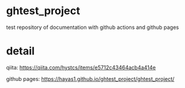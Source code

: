 # ghtest_project
test repository of documentation with github actions and github pages

# detail
qiita: https://qiita.com/hystcs/items/e5712c43464acb4a414e

github pages: https://hayas1.github.io/ghtest_project/ghtest_project/
